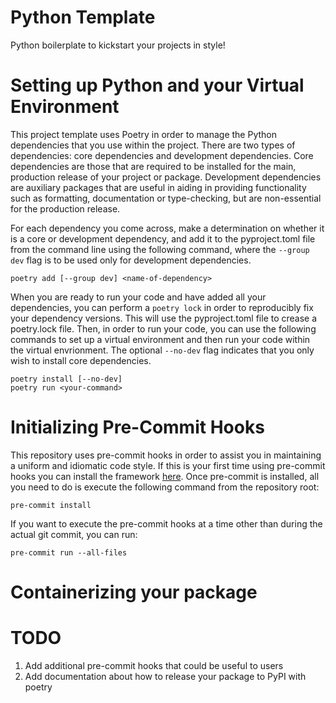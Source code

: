 # Python Template

Python boilerplate to kickstart your projects in style!

# Setting up Python and your Virtual Environment

This project template uses Poetry in order to manage the Python dependencies that you use within the project. There are
two types of dependencies: core dependencies and development dependencies. Core dependencies are those that are required
to be installed for the main, production release of your project or package. Development dependencies are auxiliary
packages that are useful in aiding in providing functionality such as formatting, documentation or type-checking, but
are non-essential for the production release.

For each dependency you come across, make a determination on whether it
is a core or development dependency, and add it to the pyproject.toml file from the command line using the following
command, where the `--group dev` flag is to be used only for development dependencies.
```
poetry add [--group dev] <name-of-dependency>
```

When you are ready to run your code and have added all your dependencies, you can perform a `poetry lock` in order to
reproducibly fix your dependency versions. This will use the pyproject.toml file to crease a poetry.lock file. Then, in
order to run your code, you can use the following commands to set up a virtual environment and then run your code
within the virtual envrionment. The optional `--no-dev` flag indicates that you only wish to install core dependencies.
```
poetry install [--no-dev]
poetry run <your-command>
```

# Initializing Pre-Commit Hooks

This repository uses pre-commit hooks in order to assist you in maintaining a uniform and idiomatic code style.
If this is your first time using pre-commit hooks you can install the framework [here](https://pre-commit.com/#installation).
Once pre-commit is installed, all you need to do is execute the following command from the repository root:
```
pre-commit install
```

If you want to execute the pre-commit hooks at a time other than during the actual git commit, you can run:
```
pre-commit run --all-files
```

# Containerizing your package

# TODO

1. Add additional pre-commit hooks that could be useful to users
2. Add documentation about how to release your package to PyPI with poetry

